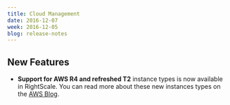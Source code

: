 ```yaml
---
title: Cloud Management
date: 2016-12-07
week: 2016-12-05
blog: release-notes
---
```


## New Features

* **Support for AWS R4 and refreshed T2** instance types is now available in RightScale. You can read more about these new instances types on the [AWS Blog](https://aws.amazon.com/blogs/aws/ec2-instance-type-update-t2-r4-f1-elastic-gpus-i3-c5/).
